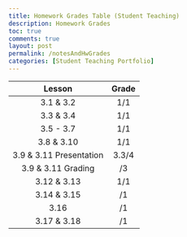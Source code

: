 ```yaml
---
title: Homework Grades Table (Student Teaching)
description: Homework Grades
toc: true
comments: true
layout: post
permalink: /notesAndHwGrades
categories: [Student Teaching Portfolio]
---
```


| Lesson | Grade |
| :----: | :---: |
| 3.1 & 3.2 | 1/1 |
| 3.3 & 3.4 | 1/1 |
| 3.5 - 3.7 | 1/1 |
| 3.8 & 3.10 | 1/1 |
| 3.9 & 3.11 Presentation | 3.3/4 |
| 3.9 & 3.11 Grading | /3 |
| 3.12 & 3.13 | 1/1 |
| 3.14 & 3.15 | /1 |
| 3.16 | /1 |
| 3.17 & 3.18 | /1 |
